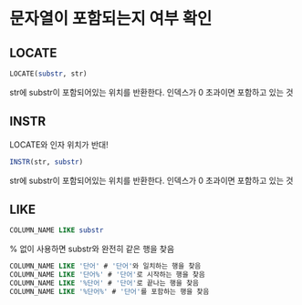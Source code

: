 # 문자열이 포함되는지 여부 확인

## LOCATE

```SQL
LOCATE(substr, str)
```

str에 substr이 포함되어있는 위치를 반환한다.
인덱스가 0 초과이면 포함하고 있는 것

## INSTR
LOCATE와 인자 위치가 반대!

```SQL
INSTR(str, substr)
```

str에 substr이 포함되어있는 위치를 반환한다.
인덱스가 0 초과이면 포함하고 있는 것

## LIKE

```SQL
COLUMN_NAME LIKE substr
```

% 없이 사용하면 substr와 완전히 같은 행을 찾음

```SQL
COLUMN_NAME LIKE '단어' # '단어'와 일치하는 행을 찾음
COLUMN_NAME LIKE '단어%' # '단어'로 시작하는 행을 찾음
COLUMN_NAME LIKE '%단어' # '단어'로 끝나는 행을 찾음
COLUMN_NAME LIKE '%단어%' # '단어'를 포함하는 행을 찾음
```